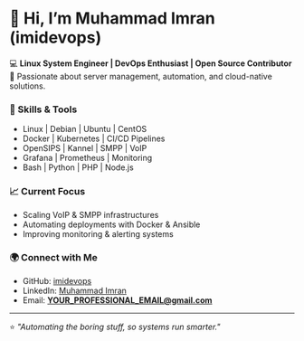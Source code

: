 # 👋 Hi, I’m Muhammad Imran (imidevops)

💻 **Linux System Engineer | DevOps Enthusiast | Open Source Contributor**  
🚀 Passionate about server management, automation, and cloud-native solutions.  

### 🔧 Skills & Tools
- Linux | Debian | Ubuntu | CentOS  
- Docker | Kubernetes | CI/CD Pipelines  
- OpenSIPS | Kannel | SMPP | VoIP  
- Grafana | Prometheus | Monitoring  
- Bash | Python | PHP | Node.js  

### 📈 Current Focus
- Scaling VoIP & SMPP infrastructures  
- Automating deployments with Docker & Ansible  
- Improving monitoring & alerting systems  

### 🌍 Connect with Me
- GitHub: [imidevops](https://github.com/imidevops)  
- LinkedIn: [Muhammad Imran](https://linkedin.com/in/YOUR-LINK)  
- Email: **YOUR_PROFESSIONAL_EMAIL@gmail.com**  

---

⭐️ *"Automating the boring stuff, so systems run smarter."*
